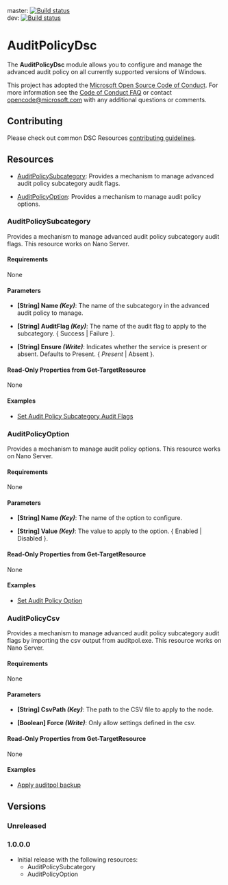 master: [![Build status](https://ci.appveyor.com/api/projects/status/9nsi30ladk1jaax5/branch/master?svg=true)](https://ci.appveyor.com/project/PowerShell/auditpolicydsc/branch/master)  
dev: [![Build status](https://ci.appveyor.com/api/projects/status/9nsi30ladk1jaax5/branch/master?svg=true)](https://ci.appveyor.com/project/PowerShell/auditpolicydsc/branch/dev)

# AuditPolicyDsc

The **AuditPolicyDsc** module allows you to configure and manage the advanced audit policy on all 
currently supported versions of Windows.

This project has adopted the [Microsoft Open Source Code of Conduct](
  https://opensource.microsoft.com/codeofconduct/).
For more information see the [Code of Conduct FAQ](
  https://opensource.microsoft.com/codeofconduct/faq/) 
or contact [opencode@microsoft.com](mailto:opencode@microsoft.com) with any additional questions 
or comments.

## Contributing
Please check out common DSC Resources [contributing guidelines](
  https://github.com/PowerShell/DscResources/blob/master/CONTRIBUTING.md).

## Resources

* [AuditPolicySubcategory](#AuditPolicySubcategory): Provides a mechanism to manage advanced audit 
policy subcategory audit flags. 

* [AuditPolicyOption](#AuditPolicyOption): Provides a mechanism to manage audit policy options. 


### AuditPolicySubcategory
Provides a mechanism to manage advanced audit policy subcategory audit flags. 
This resource works on Nano Server.

#### Requirements

None

#### Parameters

* **[String] Name _(Key)_**: The name of the subcategory in the advanced audit policy to 
manage.

* **[String] AuditFlag _(Key)_**: The name of the audit flag to apply to the subcategory. 
{ Success | Failure }.

* **[String] Ensure _(Write)_**: Indicates whether the service is present or absent. 
Defaults to Present. { *Present* | Absent }.


#### Read-Only Properties from Get-TargetResource

None

#### Examples

* [Set Audit Policy Subcategory Audit Flags](
  https://github.com/PowerShell/AuditPolicyDsc/blob/master/Examples/Sample_AuditPolicySubcategory.ps1)


### AuditPolicyOption
Provides a mechanism to manage audit policy options. 
This resource works on Nano Server.

#### Requirements

None

#### Parameters

* **[String] Name _(Key)_**: The name of the option to configure. 
 
* **[String] Value _(Key)_**: The value to apply to the option. { Enabled | Disabled }. 

#### Read-Only Properties from Get-TargetResource

None

#### Examples

* [Set Audit Policy Option](
  https://github.com/PowerShell/AuditPolicyDsc/blob/master/Examples/Sample_AuditPolicyOption.ps1)

### AuditPolicyCsv
Provides a mechanism to manage advanced audit policy subcategory audit flags by importing the csv
output from auditpol.exe. 
This resource works on Nano Server.

#### Requirements

None

#### Parameters

* **[String] CsvPath _(Key)_**: The path to the CSV file to apply to the node.

* **[Boolean] Force _(Write)_**: Only allow settings defined in the csv. 

#### Read-Only Properties from Get-TargetResource

None

#### Examples

* [Apply auditpol backup](
  https://github.com/PowerShell/AuditPolicyDsc/blob/master/Examples/Sample_AuditPolicyCsv.ps1)


## Versions

### Unreleased

### 1.0.0.0

* Initial release with the following resources:
 
  * AuditPolicySubcategory
  * AuditPolicyOption
